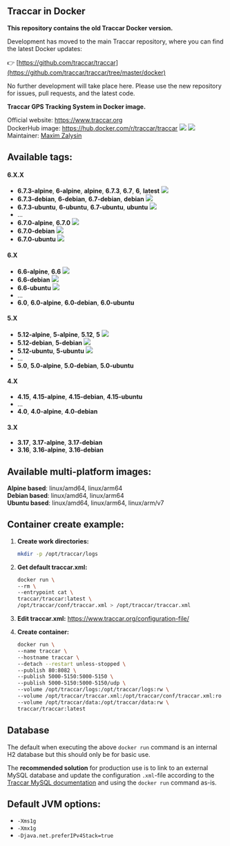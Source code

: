Traccar in Docker
---

**This repository contains the old Traccar Docker version.**

Development has moved to the main Traccar repository, where you can find the latest Docker updates:

👉 [https://github.com/traccar/traccar](https://github.com/traccar/traccar/tree/master/docker)

No further development will take place here. Please use the new repository for issues, pull requests, and the latest code.

**Traccar GPS Tracking System in Docker image.**

Official website: <https://www.traccar.org>  
DockerHub image: <https://hub.docker.com/r/traccar/traccar> ![](https://img.shields.io/docker/stars/traccar/traccar) ![](https://img.shields.io/docker/pulls/traccar/traccar)  
Maintainer: [Maxim Zalysin](https://github.com/magna-z)

## Available tags:
#### 6.X.X
- **6.7.3-alpine**, **6-alpine**, **alpine**, **6.7.3**, **6.7**, **6**, **latest** ![](https://img.shields.io/docker/image-size/traccar/traccar/6.7.3-alpine)
- **6.7.3-debian**, **6-debian**, **6.7-debian**, **debian** ![](https://img.shields.io/docker/image-size/traccar/traccar/6.7.3-debian)
- **6.7.3-ubuntu**, **6-ubuntu**, **6.7-ubuntu**, **ubuntu** ![](https://img.shields.io/docker/image-size/traccar/traccar/6.7.3-ubuntu)
- ...
- **6.7.0-alpine**, **6.7.0** ![](https://img.shields.io/docker/image-size/traccar/traccar/6.7.0-alpine)
- **6.7.0-debian** ![](https://img.shields.io/docker/image-size/traccar/traccar/6.7.0-debian)
- **6.7.0-ubuntu** ![](https://img.shields.io/docker/image-size/traccar/traccar/6.7.0-ubuntu)
#### 6.X
- **6.6-alpine**, **6.6** ![](https://img.shields.io/docker/image-size/traccar/traccar/6.6-alpine)
- **6.6-debian** ![](https://img.shields.io/docker/image-size/traccar/traccar/6.6-debian)
- **6.6-ubuntu** ![](https://img.shields.io/docker/image-size/traccar/traccar/6.6-ubuntu)
- ...
- **6.0**, **6.0-alpine**, **6.0-debian**, **6.0-ubuntu**
#### 5.X
- **5.12-alpine**, **5-alpine**, **5.12**, **5** ![](https://img.shields.io/docker/image-size/traccar/traccar/5.12-alpine)
- **5.12-debian**, **5-debian** ![](https://img.shields.io/docker/image-size/traccar/traccar/5.12-debian)
- **5.12-ubuntu**, **5-ubuntu** ![](https://img.shields.io/docker/image-size/traccar/traccar/5.12-ubuntu)
- ...
- **5.0**, **5.0-alpine**, **5.0-debian**, **5.0-ubuntu**
#### 4.X
- **4.15**, **4.15-alpine**, **4.15-debian**, **4.15-ubuntu**
- ...
- **4.0**, **4.0-alpine**, **4.0-debian**
#### 3.X
- **3.17**, **3.17-alpine**, **3.17-debian**
- **3.16**, **3.16-alpine**, **3.16-debian**

## Available multi-platform images:
**Alpine based**: linux/amd64, linux/arm64  
**Debian based**: linux/amd64, linux/arm64  
**Ubuntu based**: linux/amd64, linux/arm64, linux/arm/v7

## Container create example:
1. **Create work directories:**
    ```bash
    mkdir -p /opt/traccar/logs
    ```

1. **Get default traccar.xml:**
    ```bash
    docker run \
    --rm \
    --entrypoint cat \
    traccar/traccar:latest \
    /opt/traccar/conf/traccar.xml > /opt/traccar/traccar.xml
    ```

1. **Edit traccar.xml:** <https://www.traccar.org/configuration-file/>

1. **Create container:**
    ```bash
    docker run \
    --name traccar \
    --hostname traccar \
    --detach --restart unless-stopped \
    --publish 80:8082 \
    --publish 5000-5150:5000-5150 \
    --publish 5000-5150:5000-5150/udp \
    --volume /opt/traccar/logs:/opt/traccar/logs:rw \
    --volume /opt/traccar/traccar.xml:/opt/traccar/conf/traccar.xml:ro \
    --volume /opt/traccar/data:/opt/traccar/data:rw \
    traccar/traccar:latest
    ```

## Database
The default when executing the above `docker run` command is an internal H2 database but this should only be for basic use.  

The **recommended solution** for production use is to link to an external MySQL database and update the configuration `.xml`-file according to the [Traccar MySQL documentation](https://www.traccar.org/mysql/) and using the `docker run` command as-is.

## Default JVM options:
- `-Xms1g`
- `-Xmx1g`
- `-Djava.net.preferIPv4Stack=true`
